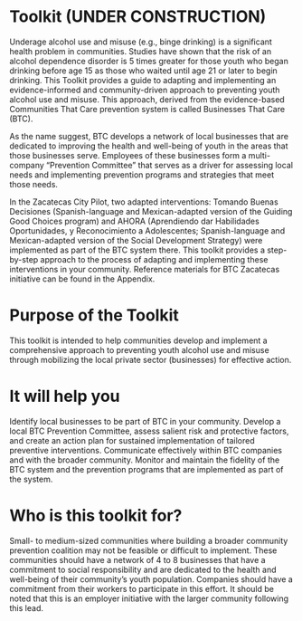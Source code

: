 # Toolkit (UNDER CONSTRUCTION)

Underage alcohol use and misuse (e.g., binge drinking)  is a significant health problem in communities. Studies have shown that the risk of an alcohol dependence disorder is 5 times greater for those youth who began drinking before age 15  as those who waited until age 21 or later to begin drinking. This Toolkit provides a guide to adapting and implementing an evidence-informed and community-driven approach to preventing youth alcohol use and misuse. This approach, derived from the evidence-based Communities That Care prevention system is called Businesses That Care (BTC). 

As the name suggest, BTC develops a network of local businesses that are dedicated to improving the health and well-being of youth in the areas that those businesses serve. Employees of these businesses form a multi-company “Prevention Committee” that serves as a driver for assessing local needs and implementing prevention programs and strategies that meet those needs.

In the Zacatecas City Pilot, two adapted interventions: Tomando Buenas Decisiones (Spanish-language and Mexican-adapted version of the Guiding Good Choices program) and AHORA (Aprendiendo dar Habilidades Oportunidades, y Reconocimiento a Adolescentes; Spanish-language and Mexican-adapted version of the Social Development Strategy) were implemented as part of the BTC system there.   This toolkit provides a step-by-step approach to the process of adapting and implementing these interventions in your community. Reference materials for BTC Zacatecas initiative can be found in the Appendix.

# Purpose of the Toolkit

This toolkit is intended to help communities develop and implement a comprehensive approach to preventing youth alcohol use and misuse through mobilizing the local private sector (businesses) for effective action.

# It will help you 

Identify local businesses to be part of BTC in your community.
Develop a local BTC Prevention Committee, assess salient risk and protective factors, and create an action plan for sustained implementation of tailored preventive interventions.
Communicate effectively within BTC companies and with the broader community. 
Monitor and maintain the fidelity of the BTC system and the prevention programs that are implemented as part of the system.

# Who is this toolkit for?

Small- to medium-sized communities where building a broader community prevention coalition may not be feasible or difficult to implement. These communities should have a network of 4 to 8 businesses that have a commitment to social responsibility and are dedicated to the health and well-being of their community’s youth population. Companies should have a commitment from their workers to participate in this effort. It should be noted that this is an employer initiative with the larger community following this lead.

